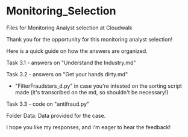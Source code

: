 # Monitoring_Selection
Files for Monitoring Analyst selection at Cloudwalk

Thank you for the opportunity for this monitoring analyst selection!

Here is a quick guide on how the answers are organized.

Task 3.1 - answers on "Understand the Industry.md"

Task 3.2 - answers on "Get your hands dirty.md"
  + "FilterFraudsters_d.py" in case you're intested on the sorting script made (it's transcribed on the md, so shouldn't be necessary!)

Task 3.3 - code on "antifraud.py"

Folder Data: Data provided for the case.

I hope you like my responses, and i'm eager to hear the feedback!
